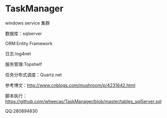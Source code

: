 # TaskManager
windows service 集群

数据库：sqlserver

ORM:Entity Framework

日志:log4net

服务管理:Topshelf

任务分布式调度：Quartz.net 

参考博文：http://www.cnblogs.com/mushroom/p/4231642.html

脚本执行：https://github.com/wheecas/TaskManager/blob/master/tables_sqlServer.sql

QQ:280894830
